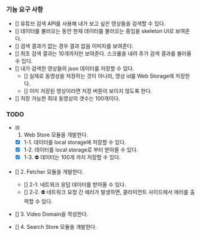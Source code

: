 ### 기능 요구 사항
- [] 유튜브 검색 API를 사용해 내가 보고 싶은 영상들을 검색할 수 있다.
- [] 데이터를 불러오는 동안 현재 데이터를 불러오는 중임을 skeleton UI로 보여준다.
- [] 검색 결과가 없는 경우 결과 없음 이미지를 보여준다.
- [] 최초 검색 결과는 10개까지만 보여준다. 스크롤을 내려 추가 검색 결과를 불러올 수 있다.
- [] 내가 검색한 영상들의 json 데이터를 저장할 수 있다.
  - [] 실제로 동영상을 저장하는 것이 아니라, 영상 id를 Web Storage에 저장한다.
  - [] 이미 저장된 영상이라면 저장 버튼이 보이지 않도록 한다.
- [] 저장 가능한 최대 동영상의 갯수는 100개이다.

### TODO

- [X] 1. Web Store 모듈을 개발한다.
  - [X] 1-1. 데이터를 local storage에 저장할 수 있다.
  - [X] 1-2. 데이터를 local storage로 부터 받아올 수 있다.
  - [X] 1-3. ⛔️ 데이터는 100개 까지 저장할 수 있다.
- [] 2. Fetcher 모듈을 개발한다.
  - [] 2-1. 네트워크 응답 데이터를 받아올 수 있다.
  - [] 2-2. ⛔️ 네트워크 요청 간 에러가 발생하면, 클라이언트 사이드에서 에러를 출력할 수 있다.

- [] 3. Video Domain을 작성한다.

- [] 4. Search Store 모듈을 개발한다.
